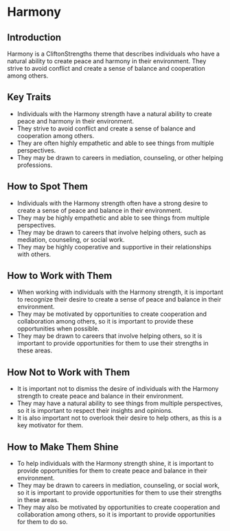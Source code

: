 # Harmony

## Introduction

Harmony is a CliftonStrengths theme that describes individuals who have a natural ability to create peace and harmony in their environment. They strive to avoid conflict and create a sense of balance and cooperation among others.

## Key Traits

- Individuals with the Harmony strength have a natural ability to create peace and harmony in their environment.
- They strive to avoid conflict and create a sense of balance and cooperation among others.
- They are often highly empathetic and able to see things from multiple perspectives.
- They may be drawn to careers in mediation, counseling, or other helping professions.

## How to Spot Them

- Individuals with the Harmony strength often have a strong desire to create a sense of peace and balance in their environment.
- They may be highly empathetic and able to see things from multiple perspectives.
- They may be drawn to careers that involve helping others, such as mediation, counseling, or social work.
- They may be highly cooperative and supportive in their relationships with others.

## How to Work with Them

- When working with individuals with the Harmony strength, it is important to recognize their desire to create a sense of peace and balance in their environment.
- They may be motivated by opportunities to create cooperation and collaboration among others, so it is important to provide these opportunities when possible.
- They may be drawn to careers that involve helping others, so it is important to provide opportunities for them to use their strengths in these areas.

## How Not to Work with Them

- It is important not to dismiss the desire of individuals with the Harmony strength to create peace and balance in their environment.
- They may have a natural ability to see things from multiple perspectives, so it is important to respect their insights and opinions.
- It is also important not to overlook their desire to help others, as this is a key motivator for them.

## How to Make Them Shine

- To help individuals with the Harmony strength shine, it is important to provide opportunities for them to create peace and balance in their environment.
- They may be drawn to careers in mediation, counseling, or social work, so it is important to provide opportunities for them to use their strengths in these areas.
- They may also be motivated by opportunities to create cooperation and collaboration among others, so it is important to provide opportunities for them to do so.
